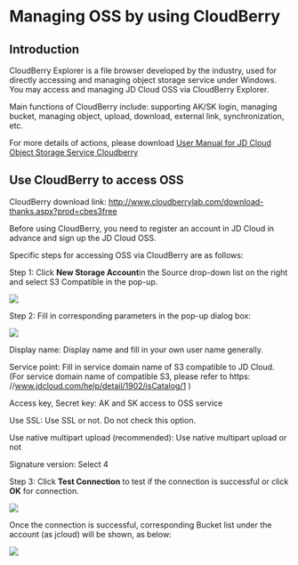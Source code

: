 # Managing OSS by using CloudBerry

## Introduction

CloudBerry Explorer is a file browser developed by the industry, used for directly accessing and managing object storage service under Windows. You may access and managing JD Cloud OSS via CloudBerry Explorer.

Main functions of CloudBerry include: supporting AK/SK login, managing bucket, managing object, upload, download, external link, synchronization, etc.

For more details of actions, please download [User Manual for JD Cloud Object Storage Service Cloudberry](https://oss.cn-north-1.jcloudcs.com/downloads/%E4%BA%AC%E4%B8%9C%E4%BA%91%E5%AF%B9%E8%B1%A1%E5%AD%98%E5%82%A8CloudBerry%E4%BD%BF%E7%94%A8%E6%89%8B%E5%86%8C.pdf)

## Use CloudBerry to access OSS

CloudBerry download link: http://www.cloudberrylab.com/download-thanks.aspx?prod=cbes3free

Before using CloudBerry, you need to register an account in JD Cloud in advance and sign up the JD Cloud OSS.

Specific steps for accessing OSS via CloudBerry are as follows:

Step 1: Click **New Storage Account**in the Source drop-down list on the right and select S3 Compatible in the pop-up.

![](https://github.com/jdcloudcom/cn/blob/edit/image/Object-Storage-Service/OSS-079.jpg)

Step 2: Fill in corresponding parameters in the pop-up dialog box:

![](https://github.com/jdcloudcom/cn/blob/edit/image/Object-Storage-Service/OSS-080.jpg)

Display name: Display name and fill in your own user name generally.

Service point: Fill in service domain name of S3 compatible to JD Cloud. (For service domain name of compatible S3, please refer to https: //www.jdcloud.com/help/detail/1902/isCatalog/1 )

Access key, Secret key: AK and SK access to OSS service

Use SSL: Use SSL or not. Do not check this option.

Use native multipart upload (recommended): Use native multipart upload or not

Signature version: Select 4

Step 3: Click **Test Connection** to test if the connection is successful or click **OK** for connection.

![](https://github.com/jdcloudcom/cn/blob/edit/image/Object-Storage-Service/OSS-081.jpg)

Once the connection is successful, corresponding Bucket list under the account (as jcloud) will be shown, as below:

![](https://github.com/jdcloudcom/cn/blob/edit/image/Object-Storage-Service/OSS-082.jpg)
